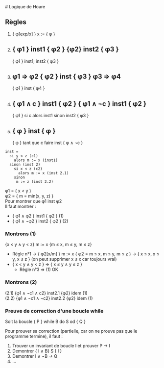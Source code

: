 <LINK href="../frac.css" rel="stylesheet" type="text/css">
# Logique de Hoare

## Règles

1. { &phi;[exp/x] } x := { &phi; }  
2. { &phi;1 } inst1 { &phi;2 }      {&phi;2} inst2 { &phi;3 }  
   ---------------------------------------------------  
   { &phi;1 } inst1; inst2 { &phi;3 }  
3. &phi;1 &rArr; &phi;2  { &phi;2 } inst { &phi;3 }  &phi;3 &rArr; &phi;4  
   ---------------------------------------------------  
   { &phi;1 } inst { &phi;4 }  
4. { &phi;1 &and; c } inst1 { &phi;2 }   { &phi;1 &and; &not;c } inst1 { &phi;2 }  
   ---------------------------------------------------  
   { &phi;1 } si c alors inst1 sinon inst2 { &phi;3 }  
5. { &phi; } inst { &phi; }  
   ---------------------------------------------------  
   { &phi; } tant que c faire inst { &phi; &and; &not;c }  

```
inst =
  si y < z (c1)
    alors m := x (inst1)
  sinon (inst 2)
    si x < z (c2)
      alors m := x (inst 2.1)
    sinon
     m := z (inst 2.2)
```

&phi;1 = { x < y }  
&phi;2 = { m = min(x, y, z) }  
Pour montrer que &phi;1 inst &phi;2  
Il faut montrer :
* { &phi;1 &and; &phi;2 } inst1 { &phi;2 } (1)
* { &phi;1 &and; &not;&phi;2 } inst2 { &phi;2 } (2)

### Montrons (1)
{x < y &and; y < z} m := x {m &le; x, m &le; y, m &le; z}  
* Règle n°1
  &rarr; { &phi;2[x/m] } m := x { &phi;2 = m &le; x, m &le; y, m &le; z }
  &rarr;  { x &le; x, x &le; y, x &le; z } (on peut supprimer x &le; x car toujours vrai)
* { x < y &and; y < z } &rArr; { x &le; y &and; y &le; z }
  + Règle n°3 &rArr; (1) OK

### Montrons (2)
(2.1) {&phi;1 &and; &not;c1 &and; c2} inst2.1 {&phi;2} idem (1)  
(2.2) {&phi;1 &and; &not;c1 &and; &not;c2} inst2.2 {&phi;2} idem (1)

### Preuve de correction d'une boucle while

Soit la boucle { P } while B do S od { Q }

Pour prouver sa correction (partielle, car on ne prouve pas que le programme termine), il faut :

1. Trouver un invariant de boucle I et prouver P &rarr; I
2. Demontrer { I &and; B} S { I }
3. Demontrer I &and; &not;B &rarr; Q
4. ...
